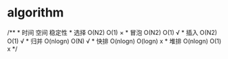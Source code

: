 # algorithm
/**
     *       时间           空间      稳定性
     * 选择  O(N2)         O(1)        ×
     * 冒泡  O(N2)         O(1)        √
     * 插入  O(N2)         O(1)        √
     * 归并  O(nlogn)      O(N)        √
     * 快排  O(nlogn)      O(logn)     x
     * 堆排  O(nlogn)      O(1)        x
*/
